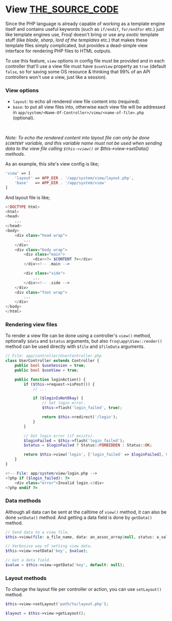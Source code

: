 # View [THE_SOURCE_CODE](//github.com/froq/froq/blob/master/src/app/View.php)

Since the PHP language is already capable of working as a template engine itself and contains useful keywords (such as `if/endif`, `for/endfor` etc.) just like template engines use, Froq! doesn't bring or use any _exotic_ template stuff (like _blade_, _sharp_, _lord of the templates_ etc.) that makes these template files simply complicated, but provides a dead-simple view interface for rendering PHP files to HTML outputs.

To use this feature, `view` options in config file must be provided and in each controller that'll use a view file must have `$useView` property as `true` (default `false`, so for saving some OS resource & thinking that 99% of an API controllers won't use a view, just like a session).

### View options
* `layout`: to echo all rendered view file content into (required).
* `base`: to put all view files into, otherwise each view file will be addressed in `app/system/<Name-Of-Controller>/view/<name-of-file>.php` (optional).

<br class="sep">

*Note: To echo the rendered content into layout file can only be done `$CONTENT` variable, and this variable name must not be used when sending data to the view file calling `$this->view()` or $this->view->setData() methods.*

As an example, this site's view config is like;

```php
'view' => [
    'layout' => APP_DIR . '/app/system/view/layout.php',
    'base'   => APP_DIR . '/app/system/view'
]
```

And layout file is like;

```php
<!DOCTYPE html>
<html>
<head>
    ...
</head>
<body>
    <div class="head wrap">
        ...
    </div>
    <div class="body wrap">
        <div class="main">
            <div><?= $CONTENT ?></div>
        </div><!-- .main -->

        <div class="side">
            ...
        </div><!-- .side -->
    </div>
    <div class="foot wrap">
        ...
    </div>
</body>
</html>
```

### Rendering view files
To render a view file can be done using a controller's `view()` method, optionally `$data` and `$status` arguments, but also `froq\app\View::render()` method can be used directly with `$file` and `$fileData` arguments.

```php
// File: app/controller/UserController.php
class UserController extends Controller {
    public bool $useSession = true;
    public bool $useView = true;

    public function loginAction() {
        if ($this->request->isPost()) {
            // ...

            if ($loginIsNotOkay) {
                // Set login error.
                $this->flash('login_failed', true);

                return $this->redirect('/login');
            }
        }

        // Get login error (if exists).
        $loginFailed = $this->flash('login_failed');
        $status = $loginFailed ? Status::FORBIDDEN : Status::OK;

        return $this->view('login', ['login_failed' => $loginFailed], $status);
    }
}
```

```php
<!-- File: app/system/view/login.php -->
<?php if ($login_failed): ?>
    <div class="error">Invalid login.</div>
<?php endif ?>
```

### Data methods
Although all data can be sent at the calltime of `view()` method, it can also be done `setData()` method. And getting a data field is done by `getData()` method.

```php
// Send data to a view file.
$this->view(file: a_file_name, data: an_assoc_array|null, status: a_valid_http_status|null);

// Verbosive way of setting view data.
$this->view->setData('key', $value);

// Get a data field.
$value = $this->view->getData('key', default: null);
```

### Layout methods
To change the layout file per controller or action, you can use `setLayout()` method.

```php
$this->view->setLayout('path/to/layout.php');

$layout = $this->view->getLayout();
```
